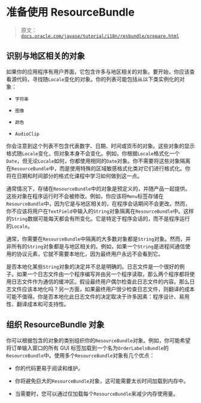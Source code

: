 # 准备使用 ResourceBundle

> 原文：[`docs.oracle.com/javase/tutorial/i18n/resbundle/prepare.html`](https://docs.oracle.com/javase/tutorial/i18n/resbundle/prepare.html)

## 识别与地区相关的对象

如果你的应用程序有用户界面，它包含许多与地区相关的对象。要开始，你应该查看源代码，寻找随`Locale`变化的对象。你的列表可能包括从以下类实例化的对象：

+   `字符串`

+   `图像`

+   `颜色`

+   `AudioClip`

你会注意到这个列表不包含代表数字、日期、时间或货币的对象。这些对象的显示格式随`Locale`变化，但对象本身不会变化。例如，你根据`Locale`格式化一个`Date`，但无论`Locale`如何，你都使用相同的`Date`对象。你不需要将这些对象隔离在`ResourceBundle`中，而是使用特殊的区域敏感格式化类对它们进行格式化。你将在日期和时间部分的格式化课程中学习如何做到这一点。

通常情况下，存储在`ResourceBundle`中的对象是预定义的，并随产品一起提供。这些对象在程序运行时不会被修改。例如，你应该将`Menu`标签存储在`ResourceBundle`中，因为它是与地区相关的，在程序会话期间不会更改。然而，你不应该将用户在`TextField`中输入的`String`对象隔离在`ResourceBundle`中。这样的`String`数据可能每天都会有所变化。它是特定于程序会话的，而不是程序运行的`Locale`。

通常，你需要在`ResourceBundle`中隔离的大多数对象都是`String`对象。然而，并非所有的`String`对象都是与地区相关的。例如，如果一个`String`是进程间通信使用的协议元素，它就不需要本地化，因为最终用户永远不会看到它。

是否本地化某些`String`对象的决定并不总是明确的。日志文件是一个很好的例子。如果一个日志文件由一个程序编写并由另一个程序读取，那么两个程序都将使用日志文件作为通信的缓冲区。假设最终用户偶尔检查此日志文件的内容。那么日志文件应该本地化吗？另一方面，如果最终用户很少检查日志文件，则翻译的成本可能不值得。你是否本地化此日志文件的决定取决于许多因素：程序设计、易用性、翻译成本和可支持性。

## 组织 ResourceBundle 对象

你可以根据包含的对象的类别组织你的`ResourceBundle`对象。例如，你可能希望将订单输入窗口的所有 GUI 标签加载到一个名为`OrderLabelsBundle`的`ResourceBundle`中。使用多个`ResourceBundle`对象有几个优点：

+   你的代码更易于阅读和维护。

+   你将避免巨大的`ResourceBundle`对象，这可能需要太长时间加载到内存中。

+   当需要时，您可以通过仅加载每个`ResourceBundle`来减少内存使用量。
